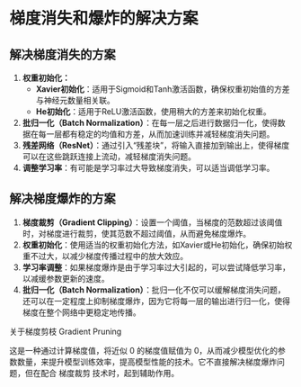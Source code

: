 # 梯度消失和爆炸的解决方案

## 解决梯度消失的方案

1. **权重初始化：**
    - **Xavier初始化**：适用于Sigmoid和Tanh激活函数，确保权重初始值的方差与神经元数量相关联。
    - **He初始化**：适用于ReLU激活函数，使用稍大的方差来初始化权重。
2. **批归一化（Batch Normalization）**：在每一层之后进行数据归一化，使得数据在每一层都有稳定的均值和方差，从而加速训练并减轻梯度消失问题。
3. **残差网络（ResNet）**：通过引入“残差块”，将输入直接加到输出上，使得梯度可以在这些跳跃连接上流动，减轻梯度消失问题。
4. **调整学习率**：有可能是学习率过大导致梯度消失，可以适当调低学习率。

## 解决梯度爆炸的方案

1. **梯度裁剪（Gradient Clipping）**：设置一个阈值，当梯度的范数超过该阈值时，对梯度进行裁剪，使其范数不超过阈值，从而避免梯度爆炸。
2. **权重初始化**：使用适当的权重初始化方法，如Xavier或He初始化，确保初始权重不过大，以减少梯度传播过程中的放大效应。
3. **学习率调整**：如果梯度爆炸是由于学习率过大引起的，可以尝试降低学习率，以减缓参数更新的速度。
4. **批归一化（Batch Normalization）**：批归一化不仅可以缓解梯度消失问题，还可以在一定程度上抑制梯度爆炸，因为它将每一层的输出进行归一化，使得梯度在整个网络中更稳定地传播。

关于梯度剪枝 Gradient Pruning

这是一种通过计算梯度值，将近似 0 的梯度值赋值为 0，从而减少模型优化的参数数量，来提升模型训练效率，提高模型性能的技术。它不直接解决梯度爆炸问题，但在配合 梯度裁剪 技术时，起到辅助作用。